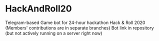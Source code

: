 # HackAndRoll20

Telegram-based Game bot for 24-hour hackathon Hack & Roll 2020 (Members' contributions are in separate branches)
Bot link in repository (but not actively running on a server right now)

